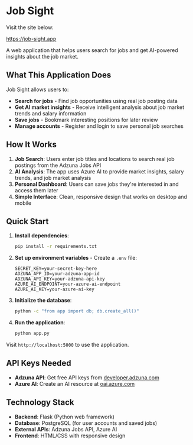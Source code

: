 # Job Sight

Visit the site below:

https://job-sight.app

A web application that helps users search for jobs and get AI-powered insights about the job market.

## What This Application Does

Job Sight allows users to:
- **Search for jobs** - Find job opportunities using real job posting data
- **Get AI market insights** - Receive intelligent analysis about job market trends and salary information
- **Save jobs** - Bookmark interesting positions for later review
- **Manage accounts** - Register and login to save personal job searches

## How It Works

1. **Job Search**: Users enter job titles and locations to search real job postings from the Adzuna Jobs API
2. **AI Analysis**: The app uses Azure AI to provide market insights, salary trends, and job market analysis
3. **Personal Dashboard**: Users can save jobs they're interested in and access them later
4. **Simple Interface**: Clean, responsive design that works on desktop and mobile

## Quick Start

1. **Install dependencies**:
   ```bash
   pip install -r requirements.txt
   ```

2. **Set up environment variables** - Create a `.env` file:
   ```env
   SECRET_KEY=your-secret-key-here
   ADZUNA_APP_ID=your-adzuna-app-id
   ADZUNA_API_KEY=your-adzuna-api-key
   AZURE_AI_ENDPOINT=your-azure-ai-endpoint
   AZURE_AI_KEY=your-azure-ai-key
   ```

3. **Initialize the database**:
   ```bash
   python -c "from app import db; db.create_all()"
   ```

4. **Run the application**:
   ```bash
   python app.py
   ```

Visit `http://localhost:5000` to use the application.

## API Keys Needed

- **Adzuna API**: Get free API keys from [developer.adzuna.com](https://developer.adzuna.com/)
- **Azure AI**: Create an AI resource at [oai.azure.com](https://oai.azure.com/)

## Technology Stack

- **Backend**: Flask (Python web framework)
- **Database**: PostgreSQL (for user accounts and saved jobs)
- **External APIs**: Adzuna Jobs API, Azure AI
- **Frontend**: HTML/CSS with responsive design